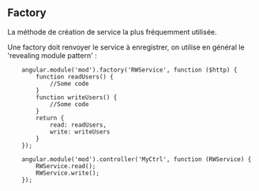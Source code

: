 ## Factory

La méthode de création de service la plus fréquemment utilisée.

Une factory doit renvoyer le service à enregistrer, on utilise en général le 'revealing module pattern' :


        angular.module('mod').factory('RWService', function ($http) {
            function readUsers() {
                //Some code
            }
            function writeUsers() {
                //Some code
            }
            return {
                read: readUsers,
                write: writeUsers
            }
        });

        angular.module('mod').controller('MyCtrl', function (RWService) {
            RWService.read();
            RWService.write();
        });
